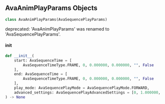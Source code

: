 ## AvaAnimPlayParams Objects

```python
class AvaAnimPlayParams(AvaSequencePlayParams)
```

deprecated: 'AvaAnimPlayParams' was renamed to 'AvaSequencePlayParams'.

<a id="unreal.AvaAnimPlayParams.__init__"></a>

#### __init__

```python
def __init__(
    start: AvaSequenceTime = [
        AvaSequenceTimeType.FRAME, 0, 0.000000, 0.000000, "", False
    ],
    end: AvaSequenceTime = [
        AvaSequenceTimeType.FRAME, 0, 0.000000, 0.000000, "", False
    ],
    play_mode: AvaSequencePlayMode = AvaSequencePlayMode.FORWARD,
    advanced_settings: AvaSequencePlayAdvancedSettings = [0, 1.000000, False]
) -> None
```

<a id="unreal.AvaColorChangeData"></a>
